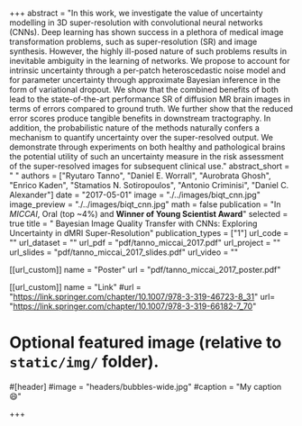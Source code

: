 +++
abstract = "In this work, we investigate the value of uncertainty modelling in 3D super-resolution with convolutional neural networks (CNNs). Deep learning has shown success in a plethora of medical image transformation problems, such as super-resolution (SR) and image synthesis. However, the highly ill-posed nature of such problems results in inevitable ambiguity in the learning of networks. We propose to account for intrinsic uncertainty through a per-patch heteroscedastic noise model and for parameter uncertainty through approximate Bayesian inference in the form of variational dropout. We show that the combined benefits of both lead to the state-of-the-art performance SR of diffusion MR brain images in terms of errors compared to ground truth. We further show that the reduced error scores produce tangible benefits in downstream tractography. In addition, the probabilistic nature of the methods naturally confers a mechanism to quantify uncertainty over the super-resolved output. We demonstrate through experiments on both healthy and pathological brains the potential utility of such an uncertainty measure in the risk assessment of the super-resolved images for subsequent clinical use."
abstract_short = " "
authors = ["Ryutaro Tanno", "Daniel E. Worrall", "Aurobrata Ghosh", "Enrico Kaden", "Stamatios N. Sotiropoulos",  "Antonio Criminisi", "Daniel C. Alexander"]
date = "2017-05-01"
image = "./../images/biqt_cnn.jpg"
image_preview = "./../images/biqt_cnn.jpg"
math = false
publication = "In *MICCAI*, Oral (top ~4%) and **Winner of Young Scientist Award**"
selected = true
title = " Bayesian Image Quality Transfer with CNNs: Exploring Uncertainty in dMRI Super-Resolution"
publication_types = ["1"]
url_code = ""
url_dataset = ""
url_pdf = "pdf/tanno_miccai_2017.pdf"
url_project = ""
url_slides = "pdf/tanno_miccai_2017_slides.pdf"
url_video = ""

[[url_custom]]
name = "Poster"
url = "pdf/tanno_miccai_2017_poster.pdf" 

[[url_custom]]
name = "Link"
#url = "https://link.springer.com/chapter/10.1007/978-3-319-46723-8_31"
url= "https://link.springer.com/chapter/10.1007/978-3-319-66182-7_70"

# Optional featured image (relative to `static/img/` folder).
#[header]
#image = "headers/bubbles-wide.jpg"
#caption = "My caption :smile:"

+++
